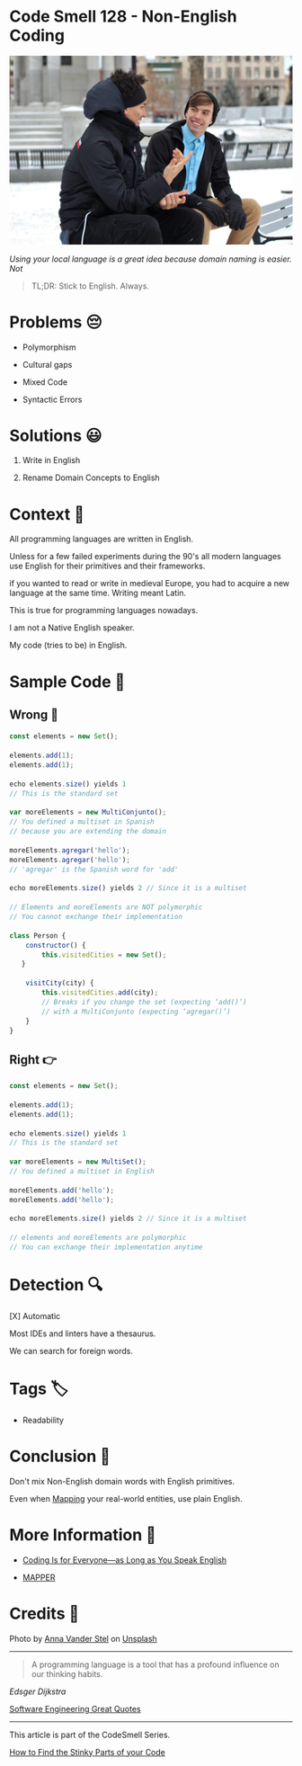 # Code Smell 128 - Non-English Coding

![Code Smell 128 - Non-English Coding](Code%20Smell%20128%20-%20Non%20English%20Coding.jpg)

*Using your local language is a great idea because domain naming is easier. Not*

> TL;DR: Stick to English. Always.

# Problems 😔 

- Polymorphism

- Cultural gaps

- Mixed Code

- Syntactic Errors

# Solutions 😃

1. Write in English

2. Rename Domain Concepts to English

# Context 💬

All programming languages are written in English.

Unless for a few failed experiments during the 90's all modern languages use English for their primitives and their frameworks.

if you wanted to read or write in medieval Europe, you had to acquire a new language at the same time. Writing meant Latin.

This is true for programming languages nowadays.

I am not a Native English speaker.

My code (tries to be) in English.

# Sample Code 📖

## Wrong 🚫

<!-- [Gist Url](https://gist.github.com/mcsee/498a2b777034a67a6725885a20d30c15) -->

```javascript
const elements = new Set();

elements.add(1);
elements.add(1);

echo elements.size() yields 1 
// This is the standard set

var moreElements = new MultiConjunto();
// You defined a multiset in Spanish
// because you are extending the domain

moreElements.agregar('hello');
moreElements.agregar('hello');
// 'agregar' is the Spanish word for 'add'

echo moreElements.size() yields 2 // Since it is a multiset

// Elements and moreElements are NOT polymorphic
// You cannot exchange their implementation

class Person {
    constructor() {
        this.visitedCities = new Set();
   }

    visitCity(city) {
        this.visitedCities.add(city);
        // Breaks if you change the set (expecting ‘add()’)
        // with a MultiConjunto (expecting ‘agregar()’)
    }
}
```

## Right 👉

<!-- [Gist Url](https://gist.github.com/mcsee/34f1d56858e83e39ebda706a05315454) -->

```javascript
const elements = new Set();

elements.add(1);
elements.add(1);

echo elements.size() yields 1 
// This is the standard set

var moreElements = new MultiSet();
// You defined a multiset in English

moreElements.add('hello');
moreElements.add('hello');

echo moreElements.size() yields 2 // Since it is a multiset

// elements and moreElements are polymorphic
// You can exchange their implementation anytime
```

# Detection 🔍

[X] Automatic 

Most IDEs and linters have a thesaurus. 

We can search for foreign words.

# Tags 🏷️

- Readability

# Conclusion 🏁

Don't mix Non-English domain words with English primitives.

Even when [Mapping](https://github.com/mcsee/Software-Design-Articles/tree/main/Articles/Theory/What%20is%20(wrong%20with)%20software/readme.md) your real-world entities, use plain English.

# More Information 📕

- [Coding Is for Everyone—as Long as You Speak English](https://www.wired.com/story/coding-is-for-everyoneas-long-as-you-speak-english/)

- [MAPPER](https://github.com/mcsee/Software-Design-Articles/tree/main/Articles/Theory/What%20is%20(wrong%20with)%20software/readme.md)

# Credits 🙏

Photo by [Anna Vander Stel](https://unsplash.com/@ann_van_) on [Unsplash](https://unsplash.com/s/photos/speak)  

* * *

> A programming language is a tool that has a profound influence on our thinking habits. 

_Edsger Dijkstra_

[Software Engineering Great Quotes](https://github.com/mcsee/Software-Design-Articles/tree/main/Articles/Quotes/Software%20Engineering%20Great%20Quotes/readme.md)

* * *

This article is part of the CodeSmell Series.

[How to Find the Stinky Parts of your Code](https://github.com/mcsee/Software-Design-Articles/tree/main/Articles/Code%20Smells/How%20to%20Find%20the%20Stinky%20parts%20of%20your%20Code/readme.md)